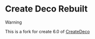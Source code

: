 # Create Deco Rebuilt
> [!WARNING]
> This is a fork for create 6.0  of [CreateDeco](https://github.com/cassiancc/CreateDeco) 
